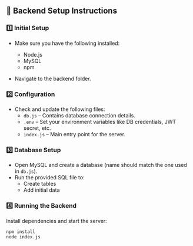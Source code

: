 ## 🚀 Backend Setup Instructions

### 1️⃣ Initial Setup

- Make sure you have the following installed:
  - Node.js
  - MySQL
  - npm

- Navigate to the backend folder.

### 2️⃣ Configuration

- Check and update the following files:
  - `db.js` – Contains database connection details.
  - `.env` – Set your environment variables like DB credentials, JWT secret, etc.
  - `index.js` – Main entry point for the server.

### 3️⃣ Database Setup

- Open MySQL and create a database (name should match the one used in `db.js`).
- Run the provided SQL file to:
  - Create tables
  - Add initial data

### 4️⃣ Running the Backend

Install dependencies and start the server:

```bash
npm install
node index.js
